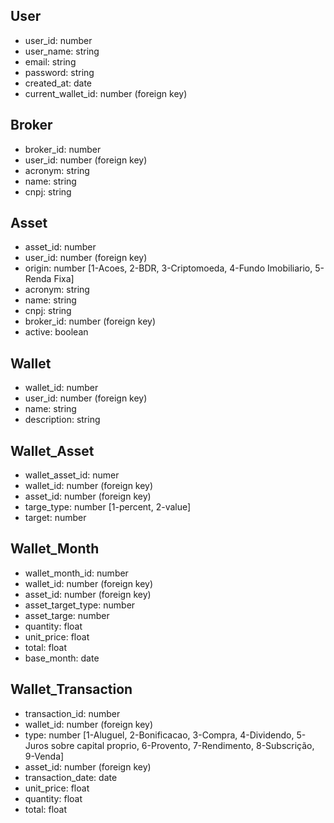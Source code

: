 ## User
- user_id: number
- user_name: string
- email: string
- password: string
- created_at: date
- current_wallet_id: number (foreign key)

## Broker
- broker_id: number
- user_id: number (foreign key)
- acronym: string
- name: string
- cnpj: string

## Asset
- asset_id: number
- user_id: number (foreign key)
- origin: number [1-Acoes, 2-BDR, 3-Criptomoeda, 4-Fundo Imobiliario, 5-Renda Fixa]
- acronym: string
- name: string
- cnpj: string
- broker_id: number (foreign key)
- active: boolean

## Wallet
- wallet_id: number
- user_id: number (foreign key)
- name: string
- description: string

## Wallet_Asset
- wallet_asset_id: numer
- wallet_id: number (foreign key)
- asset_id: number (foreign key)
- targe_type: number [1-percent, 2-value]
- target: number

## Wallet_Month
- wallet_month_id: number
- wallet_id: number (foreign key)
- asset_id: number (foreign key)
- asset_target_type: number
- asset_targe: number
- quantity: float
- unit_price: float
- total: float
- base_month: date

## Wallet_Transaction
- transaction_id: number
- wallet_id: number (foreign key)
- type: number [1-Aluguel, 2-Bonificacao, 3-Compra, 4-Dividendo, 5-Juros sobre capital proprio, 6-Provento, 7-Rendimento, 8-Subscrição, 9-Venda]
- asset_id: number (foreign key)
- transaction_date: date
- unit_price: float
- quantity: float
- total: float
